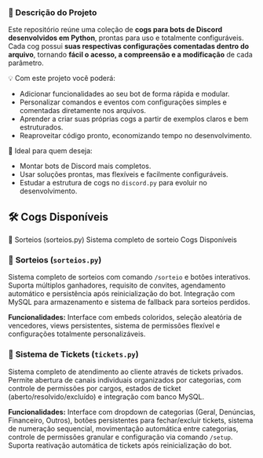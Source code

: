 ### 📖 Descrição do Projeto

Este repositório reúne uma coleção de **cogs para bots de Discord desenvolvidos em Python**, prontas para uso e totalmente configuráveis. Cada cog possui **suas respectivas configurações comentadas dentro do arquivo**, tornando **fácil o acesso, a compreensão e a modificação** de cada parâmetro.

💡 Com este projeto você poderá:

* Adicionar funcionalidades ao seu bot de forma rápida e modular.  
* Personalizar comandos e eventos com configurações simples e comentadas diretamente nos arquivos.  
* Aprender a criar suas próprias cogs a partir de exemplos claros e bem estruturados.  
* Reaproveitar código pronto, economizando tempo no desenvolvimento.  

🚀 Ideal para quem deseja:

* Montar bots de Discord mais completos.  
* Usar soluções prontas, mas flexíveis e facilmente configuráveis.  
* Estudar a estrutura de cogs no `discord.py` para evoluir no desenvolvimento.

## 🛠️ Cogs Disponíveis
🎁 Sorteios (sorteios.py)
Sistema completo de sorteio Cogs Disponíveis

### 🎁 **Sorteios** (`sorteios.py`)
Sistema completo de sorteios com comando `/sorteio` e botões interativos. Suporta múltiplos ganhadores, requisito de convites, agendamento automático e persistência após reinicialização do bot. Integração com MySQL para armazenamento e sistema de fallback para sorteios perdidos.

**Funcionalidades:** Interface com embeds coloridos, seleção aleatória de vencedores, views persistentes, sistema de permissões flexível e configurações totalmente personalizáveis.

### 🎫 **Sistema de Tickets** (`tickets.py`)
Sistema completo de atendimento ao cliente através de tickets privados. Permite abertura de canais individuais organizados por categorias, com controle de permissões por cargos, estados de ticket (aberto/resolvido/excluído) e integração com banco MySQL.

**Funcionalidades:** Interface com dropdown de categorias (Geral, Denúncias, Financeiro, Outros), botões persistentes para fechar/excluir tickets, sistema de numeração sequencial, movimentação automática entre categorias, controle de permissões granular e configuração via comando `/setup`. Suporta reativação automática de tickets após reinicialização do bot.
